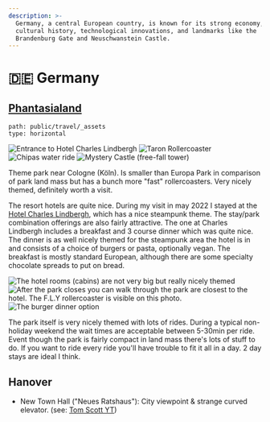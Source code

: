 ```yaml
---
description: >-
  Germany, a central European country, is known for its strong economy, rich
  cultural history, technological innovations, and landmarks like the
  Brandenburg Gate and Neuschwanstein Castle.
---
```


# 🇩🇪 Germany

## [Phantasialand](https://www.phantasialand.de/en/)


```img-gallery
path: public/travel/_assets
type: horizontal
```

![Entrance to Hotel Charles Lindbergh](<../gitbook/assets/IMG\_0097 (1).jpeg>) ![Taron Rollercoaster](../gitbook/assets/IMG\_0194.jpeg) ![Chipas water ride](../gitbook/assets/IMG\_0140.jpeg) ![Mystery Castle (free-fall tower)](../gitbook/assets/IMG\_0333.jpeg)

Theme park near Cologne (Köln). Is smaller than Europa Park in comparison of park land mass but has a bunch more "fast" rollercoasters. Very nicely themed, definitely worth a visit.

The resort hotels are quite nice. During my visit in may 2022 I stayed at the [Hotel Charles Lindbergh](https://www.phantasialand.de/en/rookburgh/hotel-charles-lindbergh/), which has a nice steampunk theme. The stay/park combination offerings are also fairly attractive. The one at Charles Lindbergh includes a breakfast and 3 course dinner which was quite nice. The dinner is as well nicely themed for the steampunk area the hotel is in and consists of a choice of burgers or pasta, optionally vegan. The breakfast is mostly standard European, although there are some specialty chocolate spreads to put on bread.

![The hotel rooms (cabins) are not very big but really nicely themed](../gitbook/assets/IMG\_0317.jpeg) ![After the park closes you can walk through the park are closest to the hotel. The F.L.Y rollercoaster is visible on this photo.](../gitbook/assets/IMG\_0306.jpeg) ![The burger dinner option](../gitbook/assets/IMG\_20220521\_194030.jpeg)

The park itself is very nicely themed with lots of rides. During a typical non-holiday weekend the wait times are acceptable between 5-30min per ride. Event though the park is fairly compact in land mass there's lots of stuff to do. If you want to ride every ride you'll have trouble to fit it all in a day. 2 day stays are ideal I think.

## Hanover

* New Town Hall ("Neues Ratshaus"): City viewpoint & strange curved elevator. (see: [Tom Scott YT](https://www.youtube.com/watch?app=desktop\&v=ZgDBIzClmPg))
